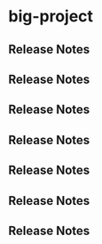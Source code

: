 # big-project

## Release Notes


## Release Notes

## Release Notes


## Release Notes

## Release Notes


## Release Notes

## Release Notes
